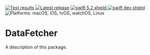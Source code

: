[comment]: <> (Header Generated by ActionStatus 1.0.2 - 365)

[![Test results][tests shield]][actions] [![Latest release][release shield]][releases] [![swift 5.2 shield] ![swift dev shield]][swift] ![Platforms: macOS, iOS, tvOS, watchOS, Linux][platforms shield]

[release shield]: https://img.shields.io/github/v/release/elegantchaos/DataFetcher
[platforms shield]: https://img.shields.io/badge/platforms-macOS_iOS_tvOS_watchOS_Linux-lightgrey.svg?style=flat "macOS, iOS, tvOS, watchOS, Linux"
[tests shield]: https://github.com/elegantchaos/DataFetcher/workflows/Tests/badge.svg
[swift 5.2 shield]: https://img.shields.io/badge/swift-5.2-F05138.svg "Swift 5.2"
[swift dev shield]: https://img.shields.io/badge/swift-dev-F05138.svg "Swift dev"

[swift]: https://swift.org
[releases]: https://github.com/elegantchaos/DataFetcher/releases
[actions]: https://github.com/elegantchaos/DataFetcher/actions

[comment]: <> (End of ActionStatus Header)

# DataFetcher

A description of this package.
